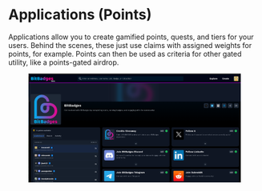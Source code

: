 # Applications (Points)

Applications allow you to create gamified points, quests, and tiers for your users. Behind the scenes, these just use claims with assigned weights for points, for example. Points can then be used as criteria for other gated utility, like a points-gated airdrop.

<figure><img src="../../.gitbook/assets/image (8).png" alt=""><figcaption></figcaption></figure>
